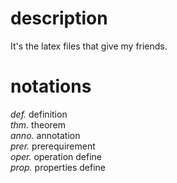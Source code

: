 # description
It's the latex files that give my friends.
# notations
*def.* definition<br>
*thm.* theorem<br>
*anno.* annotation<br>
*prer.* prerequirement<br>
*oper.* operation define<br>
*prop.* properties define
